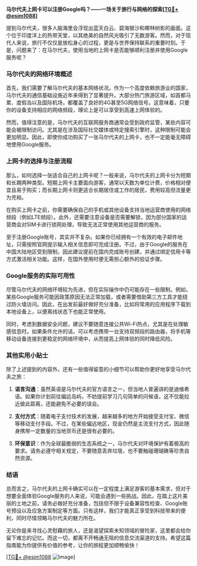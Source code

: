 **马尔代夫上网卡可以注册Google吗？——一场关于旅行与网络的探索[[TG💪+ @esim1088](https://t.me/s/esim1088)]**

提到马尔代夫，很多人脑海里会浮现出蓝天白云、碧海银沙和椰林树影的画面。这个位于印度洋上的热带天堂，以其绝美的自然风光吸引了无数游客。然而，对于现代人来说，旅行不仅仅是放松身心的过程，更是与世界保持联系的重要时刻。于是，问题来了：在马尔代夫，使用当地的上网卡是否能够顺利注册并使用Google服务呢？

### 马尔代夫的网络环境概述

首先，我们需要了解马尔代夫的基本网络状况。作为一个高度依赖旅游业的国家，马尔代夫的通信基础设施近年来得到了显著提升。大部分热门旅游区域，如首都马累、度假岛以及国际机场，都覆盖了良好的4G甚至5G网络信号。这意味着，只要你的设备支持相应的网络频段，理论上是可以享受到高速上网体验的。

然而，值得注意的是，马尔代夫的互联网服务商通常会受到政府监管，某些内容可能会被限制访问。尤其是在涉及国际社交媒体或特定搜索引擎时，这种限制可能会更加明显。因此，即使你成功购买了一张马尔代夫的上网卡，也不一定能毫无障碍地使用Google服务。

### 上网卡的选择与注册流程

那么，如何选择一张适合自己的上网卡呢？一般来说，马尔代夫的上网卡分为短期和长期两种类型。短期上网卡主要面向游客，通常以天数为单位计费，价格相对便宜且易于购买；而长期上网卡则更适合长期居住或工作的居民，费用较高但流量更为充裕。

在购买上网卡之前，你需要确保自己的手机或其他设备支持当地运营商使用的网络频段（例如LTE频段）。此外，还需要注意设备是否需要解锁，因为部分国家的运营商会对SIM卡进行锁网处理，导致无法正常使用其他运营商的服务。

至于注册Google账号，其实并不复杂。如果你已经拥有一个有效的电子邮件地址，只需按照官网提示输入相关信息即可完成注册。不过，由于Google的服务在中国大陆地区受到限制，因此建议提前在国内完成账号创建，并通过绑定信用卡等方式激活相关功能。这样，在国外使用时便无需担心额外的验证步骤。

### Google服务的实际可用性

尽管马尔代夫的网络环境较为先进，但在实际操作中仍可能存在一些限制。例如，某些Google服务可能因政策原因无法正常加载，或者需要借助第三方工具才能绕过防火墙访问。因此，在出发前最好做好充分准备，比如将常用的应用程序下载到本地设备上，以便离线状态下也能正常使用。

同时，考虑到数据安全问题，建议不要随意连接公共Wi-Fi热点，尤其是在处理敏感信息时。如果条件允许的话，可以考虑携带一台支持双频段的路由器，将手机等移动设备连接到更稳定的网络环境中，从而提高上网体验的同时降低风险。

### 其他实用小贴士

除了上述提到的内容外，还有一些值得留意的小细节可以帮助你更好地享受马尔代夫之旅：

1. **语言沟通**：虽然英语是马尔代夫的官方语言之一，但当地人普遍讲的是迪维希语。如果你计划前往偏远岛屿，不妨提前学习几句简单的问候语，这不仅能拉近彼此距离，还能避免不必要的误会。
   
2. **支付方式**：随着电子支付技术的发展，越来越多的地方开始接受支付宝、微信等移动支付手段。不过，在某些偏远地区，现金仍然是主流支付方式，因此随身携带一定数量的当地货币还是很有必要的。

3. **环保意识**：作为全球最脆弱的生态系统之一，马尔代夫对环境保护有着极高的要求。请务必遵守相关规定，不要随意丢弃垃圾，也不要触碰珊瑚礁等珍贵自然资源。

### 结语

总而言之，马尔代夫的上网卡确实可以在一定程度上满足游客的基本需求，但对于想要全面体验Google服务的人来说，可能会遇到一些挑战。因此，在踏上这片美丽的土地之前，请务必做好充分准备，包括但不限于设备兼容性检查、Google账号预设以及应急方案制定等方面。只有这样，我们才能真正享受到科技带来的便利，同时尽情领略马尔代夫的魅力所在。

无论你是来寻找心灵慰藉的旅人，还是渴望探索未知领域的冒险家，这里都会给你留下难忘的记忆。而这一切，都离不开畅通无阻的信息交流渠道的支持。希望这篇指南能为你提供有价值的参考，让你的旅程更加顺畅愉快！

[[TG💪+ @esim1088](https://t.me/s/esim1088) ![Image](https://i.postimg.cc/4NQfJmqS/Snipaste-2025-05-13-00-14-12.png)]